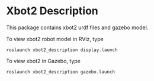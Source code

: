 # Xbot2 Description

 This package contains xbot2 urdf files and gazebo model.

To view xbot2 robot model in RViz, type

```roslaunch xbot2_description display.launch```

To view xbot2 in Gazebo, type

```roslaunch xbot2_description gazebo.launch```
